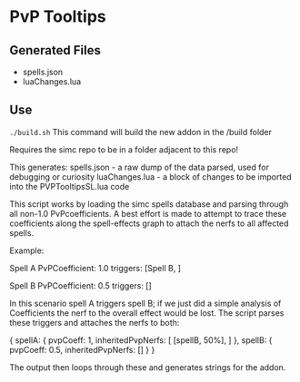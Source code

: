 # PvP Tooltips

## Generated Files
- spells.json
- luaChanges.lua


## Use

`./build.sh`
This command will build the new addon in the /build folder


Requires the simc repo to be in a folder adjacent to this repo!

This generates:
spells.json - a raw dump of the data parsed, used for debugging or curiosity
luaChanges.lua - a block of changes to be imported into the PVPTooltipsSL.lua code

This script works by loading the simc spells database and parsing through all non-1.0 PvPcoefficients. A best effort is made to attempt to trace these coefficients along the spell-effects graph to attach the nerfs to all affected spells.

Example:

Spell A
PvPCoefficient: 1.0
triggers: [Spell B, ]

Spell B
PvPCoefficient: 0.5
triggers: []

In this scenario spell A triggers spell B; if we just did a simple analysis of Coefficients the nerf to the overall effect would be lost. The script parses these triggers and attaches the nerfs to both:

{
    spellA: {
        pvpCoeff: 1,
        inheritedPvpNerfs: [ [spellB, 50%], ]
    },
    spellB: {
        pvpCoeff: 0.5,
        inheritedPvpNerfs: []
    }
}

The output then loops through these and generates strings for the addon.
